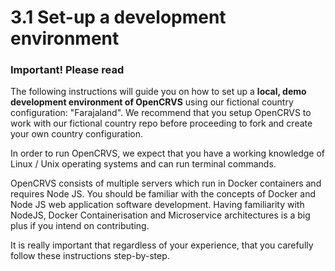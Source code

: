 # 3.1 Set-up a development environment

### Important! Please read

The following instructions will guide you on how to set up a **local, demo development environment of OpenCRVS** using our fictional country configuration: "Farajaland".  We recommend that you setup OpenCRVS to work with our fictional country repo before proceeding to fork and create your own country configuration.

In order to run OpenCRVS, we expect that you have a working knowledge of Linux / Unix operating systems and can run terminal commands. &#x20;

OpenCRVS consists of multiple servers which run in Docker containers and requires Node JS. You should be familiar with the concepts of Docker and Node JS web application software development.  Having familiarity with NodeJS, Docker Containerisation and Microservice architectures is a big plus if you intend on contributing.

It is really important that regardless of your experience, that you carefully follow these instructions step-by-step.

